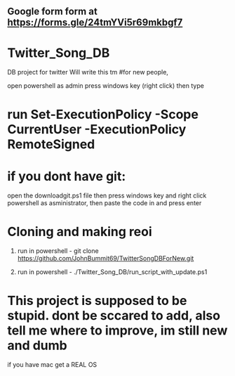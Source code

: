 ## Google form form at https://forms.gle/24tmYVi5r69mkbgf7


# Twitter_Song_DB
DB project for twitter
Will write this tm
#for new people, 

open powershell as admin press windows key (right click) then type 


# run Set-ExecutionPolicy -Scope CurrentUser -ExecutionPolicy RemoteSigned


# if you dont have git:
open the downloadgit.ps1 file then press windows key and right click powershell as asministrator, then paste the code in and press enter


# Cloning and making reoi 
1. run in powershell -  git clone https://github.com/JohnBummit69/TwitterSongDBForNew.git

2. run in powershell - ./Twitter_Song_DB/run_script_with_update.ps1


# This project is supposed to be stupid. dont be sccared to add, also tell me where to improve, im still new and dumb



if you have mac get a REAL OS
